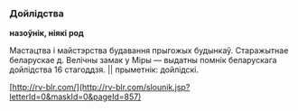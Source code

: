 ### Дойлідства
**назоўнік, ніякі род**

Мастацтва і майстэрства будавання прыгожых будынкаў. Старажытнае беларускае д. Велічны замак у Міры — выдатны помнік беларускага дойлідства 16 стагоддзя. || прыметнік: дойлідскі.

<a rel="author">[http://rv-blr.com/](http://rv-blr.com/slounik.jsp?letterId=0&maskId=0&pageId=857)</a>
